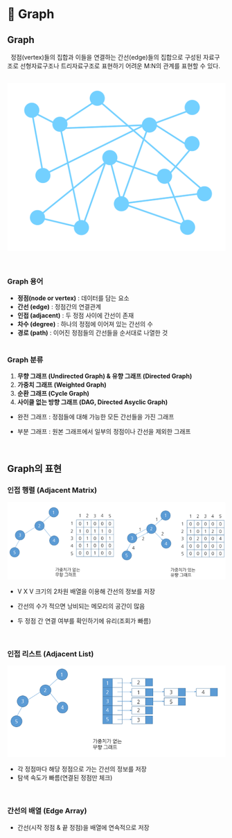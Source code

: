 # 📄 **Graph**

## **Graph**

&nbsp;&nbsp;정점(vertex)들의 집합과 이들을 연결하는 간선(edge)들의 집합으로 구성된 자료구조로 선형자료구조나 트리자료구조로 표현하기 어려운 M:N의 관계를 표현할 수 있다.
<br/><br/>

![Graph|500](../images/graph.png)

<br>

### **Graph 용어**

- **정점(node or vertex)** : 데이터를 담는 요소
- **간선 (edge)** : 정점간의 연결관계
- **인접 (adjacent)** : 두 정점 사이에 간선이 존재
- **차수 (degree)** : 하나의 정점에 이어져 있는 간선의 수
- **경로 (path)** : 이어진 정점들의 간선들을 순서대로 나열한 것
  <br/><br/>

### **Graph 분류**

1. **무향 그래프 (Undirected Graph) & 유향 그래프 (Directed Graph)**
2. **가중치 그래프 (Weighted Graph)**
3. **순환 그래프 (Cycle Graph)**
4. **사이클 없는 방향 그래프 (DAG, Directed Asyclic Graph)**
   <br/>

- 완전 그래프 : 정점들에 대해 가능한 모든 간선들을 가진 그래프
- 부분 그래프 : 원본 그래프에서 일부의 정점이나 간선을 제외한 그래프
  
  <br>

## **Graph의 표현**

### **인접 행렬 (Adjacent Matrix)**

![adjacent matrix|500](../images/adjacentMatrix.png)

- V X V 크기의 2차원 배열을 이용해 간선의 정보를 저장
- 간선의 수가 적으면 낭비되는 메모리의 공간이 많음
- 두 정점 간 연결 여부를 확인하기에 유리(조회가 빠름)
  
  <br>

### **인접 리스트 (Adjacent List)**

![adjacent list|500](../images/adjcentList.png)
- 각 정점마다 해당 정점으로 가는 간선의 정보를 저장
- 탐색 속도가 빠름(연결된 정점만 체크)

<br>

### **간선의 배열 (Edge Array)**

- 간선(시작 정점 & 끝 정점)을 배열에 연속적으로 저장
